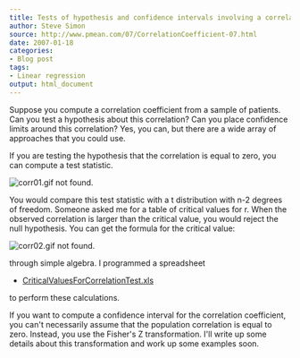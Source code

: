 ```yaml
---
title: Tests of hypothesis and confidence intervals involving a correlation coefficient
author: Steve Simon
source: http://www.pmean.com/07/CorrelationCoefficient-07.html
date: 2007-01-18
categories:
- Blog post
tags:
- Linear regression
output: html_document
---
```

Suppose you compute a correlation coefficient from a sample of
patients. Can you test a hypothesis about this correlation? Can you
place confidence limits around this correlation? Yes, you can, but
there are a wide array of approaches that you could use.

<!---More--->

If you are testing the hypothesis that the correlation is equal to
zero, you can compute a test statistic.

![corr01.gif not found.](http://www.pmean.com/new-images/07/CorrelationCoefficient-0701.png)

You would compare this test statistic with a t distribution with n-2
degrees of freedom. Someone asked me for a table of critical values
for r. When the observed correlation is larger than the critical
value, you would reject the null hypothesis. You can get the formula
for the critical value:

![corr02.gif not found.](http://www.pmean.com/new-images/07/CorrelationCoefficient-0702.png)

through simple algebra. I programmed a spreadsheet

-   [CriticalValuesForCorrelationTest.xls](../00files/CriticalValuesForCorrelationTest.xls)

to perform these calculations.

If you want to compute a confidence interval for the correlation
coefficient, you can't necessarily assume that the population
correlation is equal to zero. Instead, you use the Fisher's Z
transformation. I'll write up some details about this transformation
and work up some examples soon.
